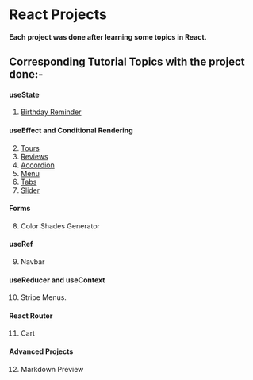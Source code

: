 # React Projects

#### Each project was done after learning some topics in React.

## Corresponding Tutorial Topics with the project done:-

#### useState

1. [Birthday Reminder](https://react-projects-1-birthday-reminder.netlify.app/)

#### useEffect and Conditional Rendering

2. [Tours](https://react-projects-2-tours.netlify.app/)
3. [Reviews](https://react-projects-3-reviews.netlify.app/)
4. [Accordion](https://react-projects-4-accordion.netlify.app/)
5. [Menu](https://react-projects-5-menu.netlify.app/)
6. [Tabs](https://react-projects-6-tabs.netlify.app/)
7. [Slider](https://react-projects-7-slider.netlify.app/)

#### Forms

8. Color Shades Generator

#### useRef

9. Navbar

#### useReducer and useContext

10. Stripe Menus.

#### React Router
11. Cart

#### Advanced Projects
12. Markdown Preview